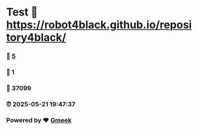 # Test :link: https://robot4black.github.io/repository4black/ 
### :page_facing_up: [5](https://robot4black.github.io/repository4black//tag.html) 
### :speech_balloon: 1 
### :hibiscus: 37099 
### :alarm_clock: 2025-05-21 19:47:37 
### Powered by :heart: [Gmeek](https://github.com/Meekdai/Gmeek)
